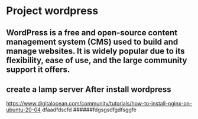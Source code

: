 # Project wordpress
## WordPress is a free and open-source content management system (CMS) used to build and manage websites. It is widely popular due to its flexibility, ease of use, and the large community support it offers.
## create a lamp server After install wordpress
https://www.digitalocean.com/community/tutorials/how-to-install-nginx-on-ubuntu-20-04
dfaadfdscfd
######fdgsgsdfgdfsggfe
